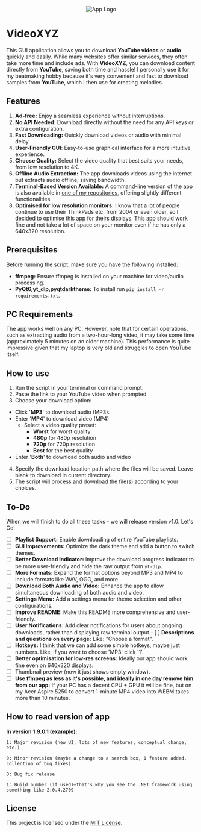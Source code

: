 <p align="center">
  <img src="VideoXYZ.png" alt="App Logo">
</p>

# VideoXYZ

This GUI application allows you to download **YouTube videos** or **audio** quickly and easily. While many websites offer similar services, they often take more time and include ads. With **VideoXYZ**, you can download content directly from **YouTube**, saving both time and hassle! I personally use it for my beatmaking hobby because it's very convenient and fast to download samples from **YouTube**, which I then use for creating melodies.

## Features
1. **Ad-free:** Enjoy a seamless experience without interruptions.
2. **No API Needed:** Download directly without the need for any API keys or extra configuration.
3. **Fast Downloading:** Quickly download videos or audio with minimal delay.
4. **User-Friendly GUI**: Easy-to-use graphical interface for a more intuitive experience.
5. **Choose Quality:** Select the video quality that best suits your needs, from low resolution to 4K.
6. **Offline Audio Extraction:** The app downloads videos using the internet but extracts audio offline, saving bandwidth.
7. **Terminal-Based Version Available:** A command-line version of the app is also available in [one of my repositories](https://github.com/Vadkon07/YouTube_Downloader), offering slightly different functionalities.
8. **Optimised for low resolution monitors:** I know that a lot of people continue to use their ThinkPads etc. from 2004 or even older, so I decided to optimise this app for theirs displays. This app should work fine and not take a lot of space on your monitor even if he has only a 640x320 resolution.

## Prerequisites

Before running the script, make sure you have the following installed:

- **ffmpeg:** Ensure ffmpeg is installed on your machine for video/audio processing.
- **PyQt6,yt_dlp,pyqtdarktheme:** To install run `pip install -r requirements.txt`.

## PC Requirements

The app works well on any PC. However, note that for certain operations, such as extracting audio from a two-hour-long video, it may take some time (approximately 5 minutes on an older machine). This performance is quite impressive given that my laptop is very old and struggles to open YouTube itself.

## How to use

1. Run the script in your terminal or command prompt.
2. Paste the link to your YouTube video when prompted.
3. Choose your download option:
- Click '**MP3**' to download audio (MP3):
- Enter '**MP4**' to download video (MP4)
    - Select a video quality preset:
        - **Worst** for worst quality
        - **480p** for 480p resolution
        - **720p** for 720p resolution
        - **Best** for the best quality
- Enter '**Both**' to download both audio and video
4. Specify the download location path where the files will be saved. Leave blank to download in current directory.
5. The script will process and download the file(s) according to your choices.

## To-Do

When we will finish to do all these tasks - we will release version v1.0. Let's Go!

- [ ] **Playlist Support:** Enable downloading of entire YouTube playlists.
- [ ] **GUI Improvements:** Optimize the dark theme and add a button to switch themes.
- [ ] **Better Download Indicator:** Improve the download progress indicator to be more user-friendly and hide the raw output from `yt-dlp`.
- [ ] **More Formats:** Expand the format options beyond MP3 and MP4 to include formats like WAV, OGG, and more.
- [ ] **Download Both Audio and Video:** Enhance the app to allow simultaneous downloading of both audio and video.
- [ ] **Settings Menu:** Add a settings menu for theme selection and other configurations.
- [ ] **Improve README:** Make this README more comprehensive and user-friendly.
- [ ] **User Notifications:** Add clear notifications for users about ongoing downloads, rather than displaying raw terminal output.- [ ] **Descriptions and questions on every page:** Like: "Choose a format".
- [ ] **Hotkeys:** I think that we can add some simple hotkeys, maybe just numbers. Like, if you want to choose 'MP3' click '1'.
- [ ] **Better optimisation for low-res screens:** Ideally our app should work fine even on 640x320 displays.
- [ ] Thumbnail preview (now it just shows empty window).
- [ ] **Use ffmpeg as less as it's possible, and ideally in one day remove him from our app:** If your PC has a decent CPU + GPU it will be fine, but on my Acer Aspire 5250 to convert 1-minute MP4 video into WEBM takes more than 10 minutes.

## How to read version of app

**In version 1.9.0.1 (example):**

    1: Major revision (new UI, lots of new features, conceptual change, etc.)

    9: Minor revision (maybe a change to a search box, 1 feature added, collection of bug fixes)

    0: Bug fix release

    1: Build number (if used)—that's why you see the .NET framework using something like 2.0.4.2709

## License

This project is licensed under the [MIT License](./LICENSE).
